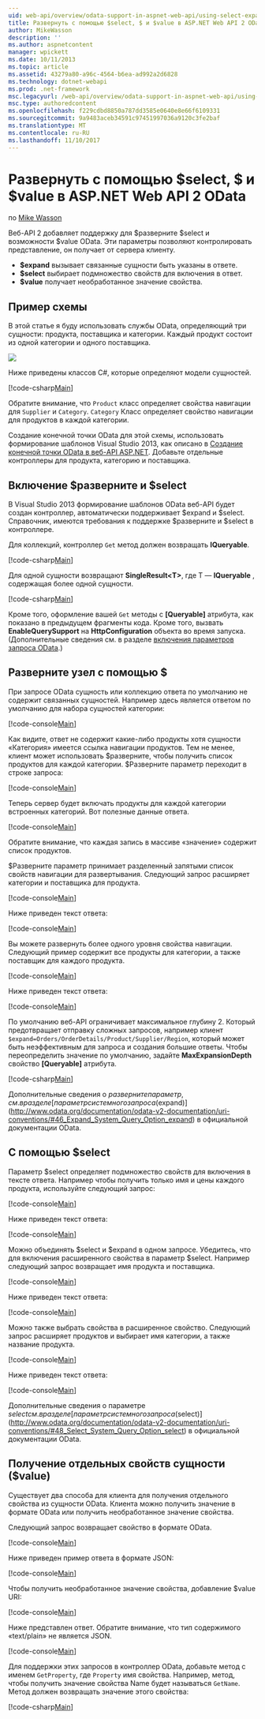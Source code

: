 ```yaml
---
uid: web-api/overview/odata-support-in-aspnet-web-api/using-select-expand-and-value
title: Развернуть с помощью $select, $ и $value в ASP.NET Web API 2 OData | Документы Microsoft
author: MikeWasson
description: ''
ms.author: aspnetcontent
manager: wpickett
ms.date: 10/11/2013
ms.topic: article
ms.assetid: 43279a80-a96c-4564-b6ea-ad992a2d6828
ms.technology: dotnet-webapi
ms.prod: .net-framework
msc.legacyurl: /web-api/overview/odata-support-in-aspnet-web-api/using-select-expand-and-value
msc.type: authoredcontent
ms.openlocfilehash: f229cdbd8850a787dd3585e0640e8e66f6109331
ms.sourcegitcommit: 9a9483aceb34591c97451997036a9120c3fe2baf
ms.translationtype: MT
ms.contentlocale: ru-RU
ms.lasthandoff: 11/10/2017
---
```

<a name="using-select-expand-and-value-in-aspnet-web-api-2-odata"></a>Развернуть с помощью $select, $ и $value в ASP.NET Web API 2 OData
====================
по [Mike Wasson](https://github.com/MikeWasson)

Веб-API 2 добавляет поддержку для $разверните $select и возможности $value OData. Эти параметры позволяют контролировать представление, он получает от сервера клиенту.

- **$expand** вызывает связанные сущности быть указаны в ответе.
- **$select** выбирает подмножество свойств для включения в ответ.
- **$value** получает необработанное значение свойства.

## <a name="example-schema"></a>Пример схемы

В этой статье я буду использовать службы OData, определяющий три сущности: продукта, поставщика и категории. Каждый продукт состоит из одной категории и одного поставщика.

![](using-select-expand-and-value/_static/image1.png)

Ниже приведены классов C#, которые определяют модели сущностей.

[!code-csharp[Main](using-select-expand-and-value/samples/sample1.cs)]

Обратите внимание, что `Product` класс определяет свойства навигации для `Supplier` и `Category`. `Category` Класс определяет свойство навигации для продуктов в каждой категории.

Создание конечной точки OData для этой схемы, использовать формирование шаблонов Visual Studio 2013, как описано в [Создание конечной точки OData в веб-API ASP.NET](odata-v3/creating-an-odata-endpoint.md). Добавьте отдельные контроллеры для продукта, категорию и поставщика.

## <a name="enabling-expand-and-select"></a>Включение $разверните и $select

В Visual Studio 2013 формирование шаблонов OData веб-API будет создан контроллер, автоматически поддерживает $expand и $select. Справочник, имеются требования к поддержке $разверните и $select в контроллере.

Для коллекций, контроллер `Get` метод должен возвращать **IQueryable**.

[!code-csharp[Main](using-select-expand-and-value/samples/sample2.cs)]

Для одной сущности возвращают **SingleResult&lt;T&gt;**, где T — **IQueryable** , содержащая более одной сущности.

[!code-csharp[Main](using-select-expand-and-value/samples/sample3.cs)]

Кроме того, оформление вашей `Get` методы с **[Queryable]** атрибута, как показано в предыдущем фрагменты кода. Кроме того, вызвать **EnableQuerySupport** на **HttpConfiguration** объекта во время запуска. (Дополнительные сведения см. в разделе [включения параметров запроса OData](supporting-odata-query-options.md#enable).)

## <a name="using-expand"></a>Разверните узел с помощью $

При запросе OData сущность или коллекцию ответа по умолчанию не содержит связанных сущностей. Например здесь является ответом по умолчанию для набора сущностей категории:

[!code-console[Main](using-select-expand-and-value/samples/sample4.cmd)]

Как видите, ответ не содержит какие-либо продукты хотя сущности «Категория» имеется ссылка навигации продуктов. Тем не менее, клиент может использовать $разверните, чтобы получить список продуктов для каждой категории. $Разверните параметр переходит в строке запроса:

[!code-console[Main](using-select-expand-and-value/samples/sample5.cmd)]

Теперь сервер будет включать продукты для каждой категории встроенных категорий. Вот полезные данные ответа.

[!code-console[Main](using-select-expand-and-value/samples/sample6.cmd)]

Обратите внимание, что каждая запись в массиве «значение» содержит список продуктов.

$Разверните параметр принимает разделенный запятыми список свойств навигации для развертывания. Следующий запрос расширяет категории и поставщика для продукта.

[!code-console[Main](using-select-expand-and-value/samples/sample7.cmd)]

Ниже приведен текст ответа:

[!code-console[Main](using-select-expand-and-value/samples/sample8.cmd)]

Вы можете развернуть более одного уровня свойства навигации. Следующий пример содержит все продукты для категории, а также поставщик для каждого продукта.

[!code-console[Main](using-select-expand-and-value/samples/sample9.cmd)]

Ниже приведен текст ответа:

[!code-console[Main](using-select-expand-and-value/samples/sample10.cmd)]

По умолчанию веб-API ограничивает максимальное глубину 2. Который предотвращает отправку сложных запросов, например клиент `$expand=Orders/OrderDetails/Product/Supplier/Region`, который может быть неэффективным для запроса и создания большие ответы. Чтобы переопределить значение по умолчанию, задайте **MaxExpansionDepth** свойство **[Queryable]** атрибута.

[!code-csharp[Main](using-select-expand-and-value/samples/sample11.cs)]

Дополнительные сведения о $разверните параметр, см. в разделе [параметр системного запроса ($expand)](http://www.odata.org/documentation/odata-v2-documentation/uri-conventions/#46_Expand_System_Query_Option_expand) в официальной документации OData.

## <a name="using-select"></a>С помощью $select

Параметр $select определяет подмножество свойств для включения в тексте ответа. Например чтобы получить только имя и цены каждого продукта, используйте следующий запрос:

[!code-console[Main](using-select-expand-and-value/samples/sample12.cmd)]

Ниже приведен текст ответа:

[!code-console[Main](using-select-expand-and-value/samples/sample13.cmd)]

Можно объединять $select и $expand в одном запросе. Убедитесь, что для включения расширенного свойства в параметр $select. Например следующий запрос возвращает имя продукта и поставщика.

[!code-console[Main](using-select-expand-and-value/samples/sample14.cmd)]

Ниже приведен текст ответа:

[!code-console[Main](using-select-expand-and-value/samples/sample15.cmd)]

Можно также выбрать свойства в расширенное свойство. Следующий запрос расширяет продуктов и выбирает имя категории, а также название продукта.

[!code-console[Main](using-select-expand-and-value/samples/sample16.cmd)]

Ниже приведен текст ответа:

[!code-console[Main](using-select-expand-and-value/samples/sample17.cmd)]

Дополнительные сведения о параметре $select см. в разделе [параметр системного запроса ($select)](http://www.odata.org/documentation/odata-v2-documentation/uri-conventions/#48_Select_System_Query_Option_select) в официальной документации OData.

## <a name="getting-individual-properties-of-an-entity-value"></a>Получение отдельных свойств сущности ($value)

Существует два способа для клиента для получения отдельного свойства из сущности OData. Клиента можно получить значение в формате OData или получить необработанное значение свойства.

Следующий запрос возвращает свойство в формате OData.

[!code-console[Main](using-select-expand-and-value/samples/sample18.cmd)]

Ниже приведен пример ответа в формате JSON:

[!code-console[Main](using-select-expand-and-value/samples/sample19.cmd)]

Чтобы получить необработанное значение свойства, добавление $value URI:

[!code-console[Main](using-select-expand-and-value/samples/sample20.cmd)]

Ниже представлен ответ. Обратите внимание, что тип содержимого «text/plain» не является JSON.

[!code-console[Main](using-select-expand-and-value/samples/sample21.cmd)]

Для поддержки этих запросов в контроллер OData, добавьте метод с именем `GetProperty`, где `Property` имя свойства. Например, метод, чтобы получить значение свойства Name будет называться `GetName`. Метод должен возвращать значение этого свойства:

[!code-csharp[Main](using-select-expand-and-value/samples/sample22.cs)]
